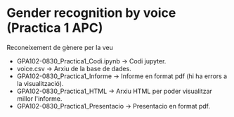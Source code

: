 # Gender recognition by voice (Practica 1 APC)
Reconeixement de gènere per la veu

- GPA102-0830_Practica1_Codi.ipynb -> Codi jupyter.
- voice.csv -> Arxiu de la base de dades.
- GPA102-0830_Practica1_Informe -> Informe en format pdf (hi ha errors a la visualització).
- GPA102-0830_Practica1_HTML -> Arxiu HTML per poder visualitzar millor l'informe.
- GPA102-0830_Practica1_Presentacio -> Presentacio en format pdf.
